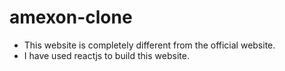 # amexon-clone

<ul>
<li>This website is completely different from the official website.</li>
<li>I have used reactjs to build this website.</li>
</ul>
